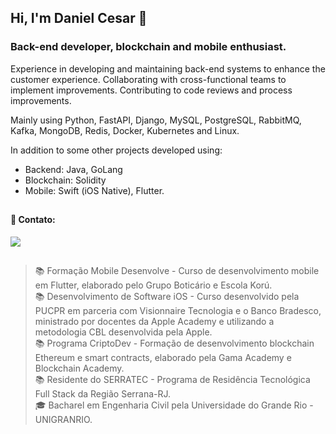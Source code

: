 ## Hi, I'm Daniel Cesar 👋
### Back-end developer, blockchain and mobile enthusiast.

Experience in developing and maintaining back-end systems to enhance the customer experience.
Collaborating with cross-functional teams to implement improvements.
Contributing to code reviews and process improvements.

Mainly using Python, FastAPI, Django, MySQL, PostgreSQL, RabbitMQ, Kafka, MongoDB, Redis, Docker, Kubernetes and Linux.

In addition to some other projects developed using:
 - Backend: Java, GoLang
 - Blockchain: Solidity
 - Mobile: Swift (iOS Native), Flutter.

##
  
<div>
  
#### 🤙 Contato:
  
  <a href="https://www.linkedin.com/in/danielcsar/" target="_blank"><img src="https://img.shields.io/badge/LinkedIn-0077B5?style=for-the-badge&logo=linkedin&logoColor=white" target="_blank"></a>
</div>
  
##
> 📚 Formação Mobile Desenvolve - Curso de desenvolvimento mobile em Flutter, elaborado pelo Grupo Boticário e Escola Korú.<br>
> 📚 Desenvolvimento de Software iOS - Curso desenvolvido pela PUCPR em parceria com Visionnaire Tecnologia e o Banco Bradesco, ministrado por docentes da Apple Academy e utilizando a metodologia CBL desenvolvida pela Apple.<br>
> 📚 Programa CriptoDev - Formação de desenvolvimento blockchain Ethereum e smart contracts, elaborado pela Gama Academy e Blockchain Academy.<br>
> 📚 Residente do SERRATEC - Programa de Residência Tecnológica Full Stack da Região Serrana-RJ.<br>
> 🎓 Bacharel em Engenharia Civil pela Universidade do Grande Rio - UNIGRANRIO.<br>
